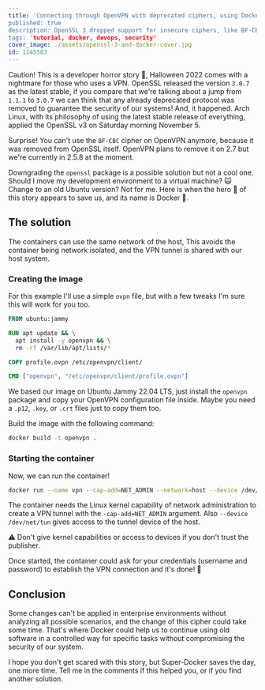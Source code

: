 ```yaml
---
title: 'Connecting through OpenVPN with deprecated ciphers, using Docker
published: true
description: OpenSSL 3 dropped support for insecure ciphers, like BF-CBC, but with Docker we can continue using our OpenVPN as usual.
tags: 'tutorial, docker, devops, security'
cover_image: ./assets/openssl-3-and-docker-cover.jpg
id: 1245583
---
```


Caution! This is a developer horror story 👻, Halloween 2022 comes with a nightmare for those who uses a VPN. OpenSSL released the version `3.0.7` as the latest stable, if you compare that we're talking about a jump from `1.1.1` to `3.0.7` we can think that any already deprecated protocol was removed to guarantee the security of our systems! And, it happened.
Arch Linux, with its philosophy of using the latest stable release of everything, applied the OpenSSL v3 on Saturday morning November 5.

Surprise! You can't use the `BF-CBC` cipher on OpenVPN anymore, because it was removed from OpenSSL itself. OpenVPN plans to remove it on 2.7 but we're currently in 2.5.8 at the moment.

Downgrading the `openssl` package is a possible solution but not a cool one. Should I move my development environment to a virtual machine? 🙀 Change to an old Ubuntu version? Not for me. Here is when the hero 🦸 of this story appears to save us, and its name is Docker 🐳.

## The solution

The containers can use the same network of the host, This avoids the container being network isolated, and the VPN tunnel is shared with our host system.

### Creating the image

For this example I'll use a simple `ovpn` file, but with a few tweaks I'm sure this will work for you too.

```Dockerfile
FROM ubuntu:jammy

RUN apt update && \
  apt install -y openvpn && \
  rm -rf /var/lib/apt/lists/*

COPY profile.ovpn /etc/openvpn/client/

CMD ["openvpn", "/etc/openvpn/client/profile.ovpn"]
```

We based our image on Ubuntu Jammy 22.04 LTS, just install the `openvpn` package and copy your OpenVPN configuration file inside. Maybe you need a `.p12`, `.key`, or `.crt` files just to copy them too.

Build the image with the following command:

```bash
docker build -t openvpn .
```

### Starting the container

Now, we can run the container!

```bash
docker run --name vpn --cap-add=NET_ADMIN --network=host --device /dev/net/tun -it openvpn
```

The container needs the Linux kernel capability of network administration to create a VPN tunnel with the `-cap-add=NET_ADMIN` argument. Also `--device /dev/net/tun` gives access to the tunnel device of the host.

⚠️ Don't give kernel capabilities or access to devices if you don't trust the publisher.

Once started, the container could ask for your credentials (username and password) to establish the VPN connection and it's done! 🎉

## Conclusion

Some changes can't be applied in enterprise environments without analyzing all possible scenarios, and the change of this cipher could take some time. That's where Docker could help us to continue using old software in a controlled way for specific tasks without compromising the security of our system.

I hope you don't get scared with this story, but Super-Docker saves the day, one more time. Tell me in the comments if this helped you, or if you find another solution.
